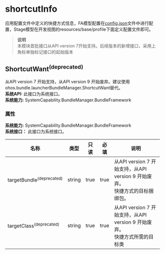 # shortcutInfo    
应用配置文件中定义的快捷方式信息，FA模型配置在[config.json](../../quick-start/application-configuration-file-overview-fa.md)文件中进行配置，Stage模型在开发视图的resources/base/profile下面定义配置文件即可。  
> **说明**   
>本模块首批接口从API version 7开始支持。后续版本的新增接口，采用上角标单独标记接口的起始版本  
    
## ShortcutWant<sup>(deprecated)</sup>    
从API version 7 开始支持，从API version 9 开始废弃。建议使用ohos.bundle.launcherBundleManager.ShortcutWant替代。  
 **系统API:**  此接口为系统接口。  
 **系统能力:**  SystemCapability.BundleManager.BundleFramework    
### 属性    
 **系统能力:**  SystemCapability.BundleManager.BundleFramework    
 **系统接口：** 此接口为系统接口。    
    
| 名称 | 类型 | 只读 | 必填 | 说明 |  
| --------| --------| --------| --------| --------|  
| targetBundle<sup>(deprecated)</sup> | string | true | true | 从API version 7 开始支持，从API version 9 开始废弃。<br>快捷方式的目标捆绑包。 |  
| targetClass<sup>(deprecated)</sup> | string | true | true | 从API version 7 开始支持，从API version 9 开始废弃。<br>快捷方式所需的目标类 |  
